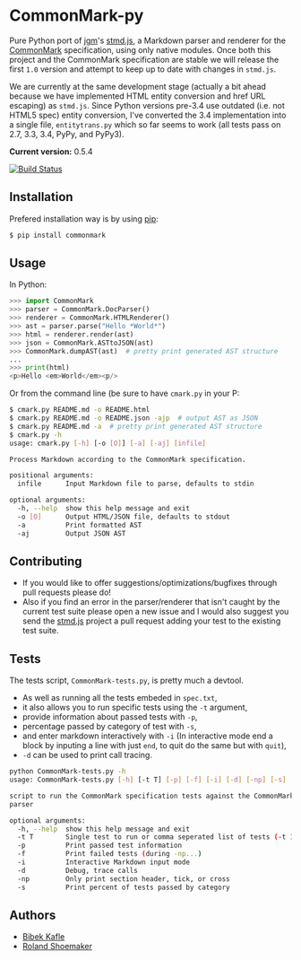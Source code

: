 CommonMark-py
=============

Pure Python port of [jgm](https://github.com/jgm)'s [stmd.js](https://github.com/jgm/stmd/blob/master/js/stmd.js), a Markdown parser and renderer for the [CommonMark](http://commonmark.org) specification, using only native modules.
Once both this project and the CommonMark specification are stable we will release the first `1.0` version and attempt to keep up to date with changes in `stmd.js`.

We are currently at the same development stage (actually a bit ahead because we have implemented HTML entity conversion and href URL escaping) as `stmd.js`.
Since Python versions pre-3.4 use outdated (i.e. not HTML5 spec) entity conversion, I've converted the 3.4 implementation into a single file, `entitytrans.py` which so far seems to work (all tests pass on 2.7, 3.3, 3.4, PyPy, and PyPy3).

**Current version:** 0.5.4

[![Build Status](https://travis-ci.org/rolandshoemaker/CommonMark-py.svg?branch=master)](https://travis-ci.org/rolandshoemaker/CommonMark-py)

Installation
------------
Prefered installation way is by using [pip](http://www.pip-installer.org/):

```bash
$ pip install commonmark
```  

Usage
-----
In Python:
```python
>>> import CommonMark
>>> parser = CommonMark.DocParser()
>>> renderer = CommonMark.HTMLRenderer()
>>> ast = parser.parse("Hello *World*")
>>> html = renderer.render(ast)
>>> json = CommonMark.ASTtoJSON(ast)
>>> CommonMark.dumpAST(ast)  # pretty print generated AST structure
...
>>> print(html)
<p>Hello <em>World</em><p/>
```

Or from the command line (be sure to have `cmark.py` in your P:
```bash
$ cmark.py README.md -o README.html
$ cmark.py README.md -o README.json -ajp  # output AST as JSON
$ cmark.py README.md -a  # pretty print generated AST structure
$ cmark.py -h
usage: cmark.py [-h] [-o [O]] [-a] [-aj] [infile]

Process Markdown according to the CommonMark specification.

positional arguments:
  infile      Input Markdown file to parse, defaults to stdin

optional arguments:
  -h, --help  show this help message and exit
  -o [O]      Output HTML/JSON file, defaults to stdout
  -a          Print formatted AST
  -aj         Output JSON AST
```
	 
Contributing
------------

- If you would like to offer suggestions/optimizations/bugfixes through pull requests please do!
- Also if you find an error in the parser/renderer that isn't caught by the current test suite please open a new issue and I would also suggest you send the [stmd.js](https://github.com/jgm/stmd/blob/master/js/stmd.js) project a pull request adding your test to the existing test suite.

Tests
-----
The tests script, `CommonMark-tests.py`, is pretty much a devtool.

- As well as running all the tests embeded in `spec.txt`,
- it also allows you to run specific tests using the `-t` argument,
- provide information about passed tests with `-p`,
- percentage passed by category of test with `-s`,
- and enter markdown interactively with `-i` (In interactive mode end a block by inputing a line with just `end`, to quit do the same but with `quit`),
- `-d` can be used to print call tracing.

```bash
python CommonMark-tests.py -h
usage: CommonMark-tests.py [-h] [-t T] [-p] [-f] [-i] [-d] [-np] [-s]

script to run the CommonMark specification tests against the CommonMark.py
parser

optional arguments:
  -h, --help  show this help message and exit
  -t T        Single test to run or comma seperated list of tests (-t 10 or -t 10,11,12,13)
  -p          Print passed test information
  -f          Print failed tests (during -np...)
  -i          Interactive Markdown input mode
  -d          Debug, trace calls
  -np         Only print section header, tick, or cross
  -s          Print percent of tests passed by category
```

Authors
-------
* [Bibek Kafle](https://github.com/kafle)
* [Roland Shoemaker](https://github.com/rolandshoemaker)
